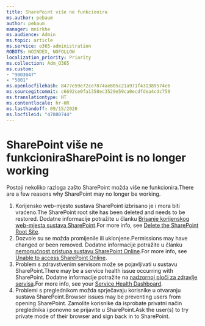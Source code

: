 ```yaml
---
title: SharePoint više ne funkcionira
ms.author: pebaum
author: pebaum
manager: mnirkhe
ms.audience: Admin
ms.topic: article
ms.service: o365-administration
ROBOTS: NOINDEX, NOFOLLOW
localization_priority: Priority
ms.collection: Adm_O365
ms.custom:
- "9003047"
- "5801"
ms.openlocfilehash: 8477e59e72ce7874ae805c21a971f431389574e6
ms.sourcegitcommit: c6692ce0fa1358ec3529e59ca0ecdfdea4cdc759
ms.translationtype: HT
ms.contentlocale: hr-HR
ms.lasthandoff: 09/15/2020
ms.locfileid: "47800744"
---
```

# <a name="sharepoint-is-no-longer-working"></a><span data-ttu-id="c5cd9-102">SharePoint više ne funkcionira</span><span class="sxs-lookup"><span data-stu-id="c5cd9-102">SharePoint is no longer working</span></span>

<span data-ttu-id="c5cd9-103">Postoji nekoliko razloga zašto SharePoint možda više ne funkcionira.</span><span class="sxs-lookup"><span data-stu-id="c5cd9-103">There are a few reasons why SharePoint may no longer be working.</span></span>

1. <span data-ttu-id="c5cd9-104">Korijensko web-mjesto sustava SharePoint izbrisano je i mora biti vraćeno.</span><span class="sxs-lookup"><span data-stu-id="c5cd9-104">The SharePoint root site has been deleted and needs to be restored.</span></span> <span data-ttu-id="c5cd9-105">Dodatne informacije potražite u članku [Brisanje korijenskog web-mjesta sustava SharePoint](https://docs.microsoft.com/sharepoint/troubleshoot/sites/url-that-resides-under-root-site-collection-is-broken).</span><span class="sxs-lookup"><span data-stu-id="c5cd9-105">For more info, see [Delete the SharePoint Root Site](https://docs.microsoft.com/sharepoint/troubleshoot/sites/url-that-resides-under-root-site-collection-is-broken).</span></span>
2. <span data-ttu-id="c5cd9-106">Dozvole su se možda promijenile ili uklonjene.</span><span class="sxs-lookup"><span data-stu-id="c5cd9-106">Permissions may have changed or been removed.</span></span> <span data-ttu-id="c5cd9-107">Dodatne informacije potražite u članku [nemogućnost pristupa sustavu SharePoint Online](https://docs.microsoft.com/sharepoint/troubleshoot/sharing-and-permissions/sharepoint-online-inaccessible).</span><span class="sxs-lookup"><span data-stu-id="c5cd9-107">For more info, see [Unable to access SharePoint Online](https://docs.microsoft.com/sharepoint/troubleshoot/sharing-and-permissions/sharepoint-online-inaccessible).</span></span>
3. <span data-ttu-id="c5cd9-108">Problem s zdravstvenim servisom može se pojavljivati u sustavu SharePoint.</span><span class="sxs-lookup"><span data-stu-id="c5cd9-108">There may be a service health issue occurring with SharePoint.</span></span> <span data-ttu-id="c5cd9-109">Dodatne informacije potražite na [nadzornoj ploči za zdravlje servisa](https://admin.microsoft.com/AdminPortal/Home#/servicehealth).</span><span class="sxs-lookup"><span data-stu-id="c5cd9-109">For more info, see your [Service Health Dashboard](https://admin.microsoft.com/AdminPortal/Home#/servicehealth).</span></span>
4. <span data-ttu-id="c5cd9-110">Problemi s preglednikom možda sprječavaju korisnike u otvaranju sustava SharePoint.</span><span class="sxs-lookup"><span data-stu-id="c5cd9-110">Browser issues may be preventing users from opening SharePoint.</span></span> <span data-ttu-id="c5cd9-111">Zamolite korisnike da isprobate privatni način preglednika i ponovno se prijavite u SharePoint.</span><span class="sxs-lookup"><span data-stu-id="c5cd9-111">Ask the user(s) to try private mode of their browser and sign back in to SharePoint.</span></span>
